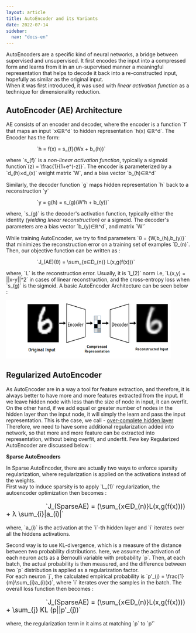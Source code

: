 ```yaml
---
layout: article
title: AutoEncoder and its Variants
date: 2022-07-14
sidebar:
  nav: "docs-en"
---
```



<html>


<!--- Adding Google Analytics -->
<!-- Global site tag (gtag.js) - Google Analytics -->
<script async src="https://www.googletagmanager.com/gtag/js?id=UA-154990580-2"></script>
<script>
  window.dataLayer = window.dataLayer || [];
  function gtag(){dataLayer.push(arguments);}
  gtag('js', new Date());

  gtag('config', 'UA-154990580-2');
</script>
<!-- End of Google Analytics Code -->

<script>
	MathJax = {
	  TeX: {
		inlineMath: [['$', '$'], ['\\(', '\\)']]
	  }
	};
	</script>

<!-- Adding MathJAX -->
<script src="https://polyfill.io/v3/polyfill.min.js?features=es6"></script>
  <script id="MathJax-script" async
          src="https://cdn.jsdelivr.net/npm/mathjax@3/es5/tex-mml-chtml.js">
  </script>
  <script async="true" src="https://cdn.jsdelivr.net/npm/mathjax@2/MathJax.js?config=AM_CHTML"> </script>
<!-- End of MathJAX -->


<body>
		<p>AutoEncoders are a specific kind of neural networks, a bridge between supervised and unsupervised. It first encodes the input into a compressed form and learns from it in an
		un-supervised manner a meaningful representation that helps to decode it back into a re-constructed input, hopefully as similar as the original input.<br>
		When it was first introduced, it was used with <i>linear activation function</i> as a technique for dimensionality reduction.</p>
		<h2>AutoEncoder (AE) Architecture</h2>
		<p>AE consists of an encoder and decoder, where the encoder is a function `f` that maps an input `x&isin;&Ropf;^d` to hidden representation `h(x) &isin;&Ropf;^d`. The Encoder has the form:</p>
		<p>&emsp;&emsp;&emsp;&emsp;&emsp;&emsp;`h = f(x) = s_{f}(Wx + b_(h))`</p>	
		<p>where `s_(f)` is a <i>non-linear activation function</i>, typically a sigmoid function`(z) = \frac{1}{1+e^(-z)}`. The encoder is parameterized by a `d_(h)&times;d_(x)` weight matrix `W`, and a bias vector `b_(h)&isin;&Ropf;^d`</p>
		<p>Similarly, the decoder function `g` maps hidden representation `h` back to a reconstruction `y`</p>
		<p>&emsp;&emsp;&emsp;&emsp;&emsp;&emsp;`y = g(h) = s_(g)(W'h + b_(y))`</p>
		<p>where, `s_(g)` is the decoder's activation function, typically either the identity <i>(yielding linear reconstruction)</i> or a sigmoid. The decoder's parameters are a bias vector `b_(y)&isin;&Ropf;^d`, and matrix `W'`</p>
		<p>While training AutoEncoder, we try to find parameters `&theta; = {W,b_(h),b_(y)}` that minimizes the reconstruction error on a training set of examples `D_(n)`. Then, our objective function can be written as :</p>
		<p>&emsp;&emsp;&emsp;&emsp;&emsp;&emsp;`J_(AE)(&theta;) = \sum_{x&isin;D_(n)} L(x,g(f(x)))`</p>
		<p>where, `L` is the reconstruction error. Usually, it is `l_(2)` norm i.e, `L(x,y) = ||x-y||^2` in cases of linear reconstruction, and the cross-entropy loss when `s_(g)` is the sigmoid. A basic AutoEncoder Architecture can be seen below :</p>
		<img src="assets/img/autoen.png" width="450" height="160" class="image_full">
		<h2>Regularized AutoEncoder</h2>
		<p>As AutoEncoder are in a way a tool for feature extraction, and therefore, it is always better to have more and more features extracted from the input. If we leave hidden node with less than the size of node in input, it can overfit.<br>
		On the other hand, if we add equal or greater number of nodes in the hidden layer than the input node, it will simply the learn and pass the input representation. This is the case, we call - <u>over-complete hidden layer</u><br>
		Therefore, we need to have some additional regularization added into network, so that more and more feature can be extracted into representation, without being overfit, and underfit. Few key Regularized AutoEncoder are discussed below :</p>
		<p><b>Sparse AutoEncoders</b></p>
		<p>In Sparse AutoEncoder, there are actually two ways to enforce sparsity regularization, where regularization is applied on the activations instead of the weights.<br>
		First way to induce sparsity is to apply `L_(1)` regularization, the autoencoder optimization then becomes :</p>
		<p style="font-size: 18px;">&emsp;&emsp;&emsp;&emsp;&emsp;&emsp;`J_(SparseAE) = (\sum_{x&isin;D_(n)}L(x,g(f(x)))) + &lambda; \sum_{i}|a_(i)|`</p>
		<p>where, `a_(i)` is the activation at the `i`-th hidden layer and `i` iterates over all the hiddens activations.</p>
		<p>Second way is to use KL-divergence, which is a measure of the distance between two probability distributions. here, we assume the activation of each neuron acts as a Bernoulli variable with probability `p`. Then, at each batch, the actual probability is then measured, and the difference between two `p` distribution is applied as a regularization factor. <br>
		For each neuron `j`, the calculated empirical probability is `p'_(j) = \frac{1}{m}\sum_{i}a_(i)(x)`, where `i` iterates over the samples in the batch. The overall loss function then becomes : </p>
		<p style="font-size: 18px;">&emsp;&emsp;&emsp;&emsp;&emsp;&emsp;`J_(SparseAE) = (\sum_{x&isin;D_(n)}L(x,g(f(x)))) + \sum_{j} KL (p||p'_(j))`</p>
		<p>where, the regularization term in it aims at matching `p` to `p'`</p>


</body>
</html>
